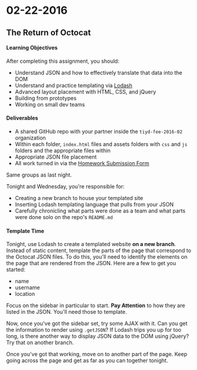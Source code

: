 # 02-22-2016

## The Return of Octocat

#### Learning Objectives

After completing this assignment, you should:

* Understand JSON and how to effectively translate that data into the DOM
* Understand and practice templating via [Lodash](https://lodash.com/)
* Advanced layout placement with HTML, CSS, and jQuery
* Building from prototypes
* Working on small dev teams

#### Deliverables

* A shared GitHub repo with your partner inside the `tiyd-fee-2016-02` organization
* Within each folder, `index.html` files and assets folders with `css` and `js` folders and the appropriate files within
* Appropriate JSON file placement
* All work turned in via the [Homework Submission Form](https://docs.google.com/a/theironyard.com/forms/d/1kgFQrS4ZIh-h82ruErBGX9lTF3PIomq01kTvT2DZr2A/viewform)

Same groups as last night.

Tonight and Wednesday, you're responsible for:

* Creating a new branch to house your templated site
* Inserting Lodash templating language that pulls from your JSON
* Carefully chronicling what parts were done as a team and what parts were done solo on the repo's `README.md`

#### Template Time

Tonight, use Lodash to create a templated website **on a new branch**. Instead of static content, template the parts of the page that correspond to the Octocat JSON files. To do this, you'll need to identify the elements on the page that are rendered from the JSON. Here are a few to get you started:

* name
* username
* location

Focus on the sidebar in particular to start. **Pay Attention** to how they are listed in the JSON. You'll need those to template.

Now, once you've got the sidebar set, try some AJAX with it. Can you get the information to render using `.getJSON`? If Lodash trips you up for too long, is there another way to display JSON data to the DOM using jQuery? Try that on another branch.

Once you've got that working, move on to another part of the page. Keep going across the page and get as far as you can together tonight.
